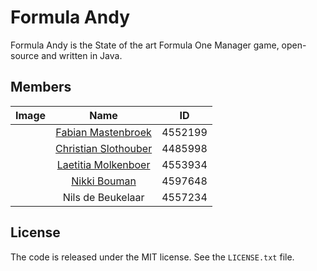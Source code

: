 # Formula Andy
Formula Andy is the State of the art Formula One Manager game, open-source and
written in Java.

## Members
| Image         | Name                                                    | ID      |
| ------------- |:-------------------------------------------------------:| :------:|
|               | [Fabian Mastenbroek](https://github.com/fabianishere)   | 4552199 |
|               | [Christian Slothouber](https://github.com/ChristovS)    | 4485998 |
|               | [Laetitia Molkenboer](https://github.com/Lmolkenboar)   | 4553934 |
|               | [Nikki Bouman](https://github.com/NikkiBouman)          | 4597648 |
|               | Nils de Beukelaar                                       | 4557234 |

## License
The code is released under the MIT license. See the `LICENSE.txt` file.


